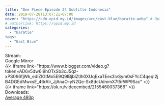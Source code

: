 ```yaml
---
title: "One Piece Episode 24 Subtitle Indonesia"
date: 2019-07-28T13:07:21+07:00
cover: "https://cdn.opid.my.id/images/arc/east-blue/baratie.webp" # Optional, cover
# authorlink: https://opid.my.id
categories:
  - "Baratie"
tags:
  - "East Blue"
---
```

<div class="ui menu violet borderless inverted">
  <div class="header item active">
        Stream:
    </div>
  <a class="active item" data-tab="google">
    <i class="google drive icon"></i> Google
  </a>
  <a class="item nounderline" data-tab="mirror">
    <i class="odnoklassniki icon"></i> Mirror
  </a>
</div>
<div class="ui bottom attached tab segment active" style="border:0 !important;" data-tab="google">
{{< iframe link="https://www.blogger.com/video.g?token=AD6v5dw6l9hOTxSb3cJ5qz-xPS096fjWk_edlZlGtMo5E9Q9IBjblZtIh0XUqExaTEex3IvSym0sFYcC4qeqI2jB4DGEdMwxsE_46rAlr_JjAnaO-yN2Qe-Sx8dcUdmmX7t5rWP9Sac" >}}
</div>
<div class="ui bottom attached tab segment" style="border:0 !important;" data-tab="mirror">
{{< iframe link="https://ok.ru/videoembed/2155460037366" >}}
</div>
<div class="ui menu violet borderless inverted">
  <div class="header item active">
        Downloads:
    </div>
  <a class="item nounderline" href="https://ouo.io/7gTDwI" target="_blank" rel="dofollow"><i class="google drive icon"></i>
    Average 480p</a>
</div>

